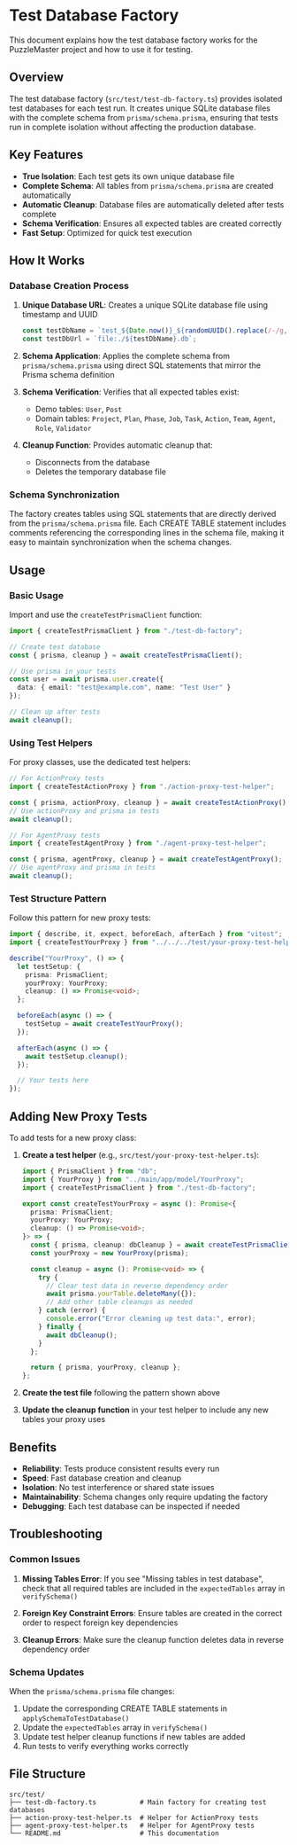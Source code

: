 # Test Database Factory

This document explains how the test database factory works for the PuzzleMaster project and how to use it for testing.

## Overview

The test database factory (`src/test/test-db-factory.ts`) provides isolated test databases for each test run. It creates unique SQLite database files with the complete schema from `prisma/schema.prisma`, ensuring that tests run in complete isolation without affecting the production database.

## Key Features

- **True Isolation**: Each test gets its own unique database file
- **Complete Schema**: All tables from `prisma/schema.prisma` are created automatically
- **Automatic Cleanup**: Database files are automatically deleted after tests complete
- **Schema Verification**: Ensures all expected tables are created correctly
- **Fast Setup**: Optimized for quick test execution

## How It Works

### Database Creation Process

1. **Unique Database URL**: Creates a unique SQLite database file using timestamp and UUID
   ```typescript
   const testDbName = `test_${Date.now()}_${randomUUID().replace(/-/g, "")}`;
   const testDbUrl = `file:./${testDbName}.db`;
   ```

2. **Schema Application**: Applies the complete schema from `prisma/schema.prisma` using direct SQL statements that mirror the Prisma schema definition

3. **Schema Verification**: Verifies that all expected tables exist:
   - Demo tables: `User`, `Post`
   - Domain tables: `Project`, `Plan`, `Phase`, `Job`, `Task`, `Action`, `Team`, `Agent`, `Role`, `Validator`

4. **Cleanup Function**: Provides automatic cleanup that:
   - Disconnects from the database
   - Deletes the temporary database file

### Schema Synchronization

The factory creates tables using SQL statements that are directly derived from the `prisma/schema.prisma` file. Each CREATE TABLE statement includes comments referencing the corresponding lines in the schema file, making it easy to maintain synchronization when the schema changes.

## Usage

### Basic Usage

Import and use the `createTestPrismaClient` function:

```typescript
import { createTestPrismaClient } from "./test-db-factory";

// Create test database
const { prisma, cleanup } = await createTestPrismaClient();

// Use prisma in your tests
const user = await prisma.user.create({
  data: { email: "test@example.com", name: "Test User" }
});

// Clean up after tests
await cleanup();
```

### Using Test Helpers

For proxy classes, use the dedicated test helpers:

```typescript
// For ActionProxy tests
import { createTestActionProxy } from "./action-proxy-test-helper";

const { prisma, actionProxy, cleanup } = await createTestActionProxy();
// Use actionProxy and prisma in tests
await cleanup();

// For AgentProxy tests
import { createTestAgentProxy } from "./agent-proxy-test-helper";

const { prisma, agentProxy, cleanup } = await createTestAgentProxy();
// Use agentProxy and prisma in tests
await cleanup();
```

### Test Structure Pattern

Follow this pattern for new proxy tests:

```typescript
import { describe, it, expect, beforeEach, afterEach } from "vitest";
import { createTestYourProxy } from "../../../test/your-proxy-test-helper";

describe("YourProxy", () => {
  let testSetup: {
    prisma: PrismaClient;
    yourProxy: YourProxy;
    cleanup: () => Promise<void>;
  };

  beforeEach(async () => {
    testSetup = await createTestYourProxy();
  });

  afterEach(async () => {
    await testSetup.cleanup();
  });

  // Your tests here
});
```

## Adding New Proxy Tests

To add tests for a new proxy class:

1. **Create a test helper** (e.g., `src/test/your-proxy-test-helper.ts`):
   ```typescript
   import { PrismaClient } from "db";
   import { YourProxy } from "../main/app/model/YourProxy";
   import { createTestPrismaClient } from "./test-db-factory";

   export const createTestYourProxy = async (): Promise<{
     prisma: PrismaClient;
     yourProxy: YourProxy;
     cleanup: () => Promise<void>;
   }> => {
     const { prisma, cleanup: dbCleanup } = await createTestPrismaClient();
     const yourProxy = new YourProxy(prisma);

     const cleanup = async (): Promise<void> => {
       try {
         // Clear test data in reverse dependency order
         await prisma.yourTable.deleteMany({});
         // Add other table cleanups as needed
       } catch (error) {
         console.error("Error cleaning up test data:", error);
       } finally {
         await dbCleanup();
       }
     };

     return { prisma, yourProxy, cleanup };
   };
   ```

2. **Create the test file** following the pattern shown above

3. **Update the cleanup function** in your test helper to include any new tables your proxy uses

## Benefits

- **Reliability**: Tests produce consistent results every run
- **Speed**: Fast database creation and cleanup
- **Isolation**: No test interference or shared state issues
- **Maintainability**: Schema changes only require updating the factory
- **Debugging**: Each test database can be inspected if needed

## Troubleshooting

### Common Issues

1. **Missing Tables Error**: If you see "Missing tables in test database", check that all required tables are included in the `expectedTables` array in `verifySchema()`

2. **Foreign Key Constraint Errors**: Ensure tables are created in the correct order to respect foreign key dependencies

3. **Cleanup Errors**: Make sure the cleanup function deletes data in reverse dependency order

### Schema Updates

When the `prisma/schema.prisma` file changes:

1. Update the corresponding CREATE TABLE statements in `applySchemaToTestDatabase()`
2. Update the `expectedTables` array in `verifySchema()`
3. Update test helper cleanup functions if new tables are added
4. Run tests to verify everything works correctly

## File Structure

```
src/test/
├── test-db-factory.ts           # Main factory for creating test databases
├── action-proxy-test-helper.ts  # Helper for ActionProxy tests
├── agent-proxy-test-helper.ts   # Helper for AgentProxy tests
└── README.md                    # This documentation
```

